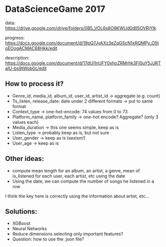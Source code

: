 # DataScienceGame 2017

data: https://drive.google.com/drive/folders/0B5_VOL6s8O6KWUd0dlI5OVRjYlk

progress: https://docs.google.com/document/d/19pQ7JyAXz3eZqGScN1xRQMPy_O5toEOogACMAC68Hkk/edit

description: https://docs.google.com/document/d/17dUl1nUFY0xhoZRMrhk3FI0uY5JJRTaIU-bs9tWob0c/edit


## How to process it?

* Genre_id, media_id, album_id, user_id, artist_id -> aggregate (e.g. count)
* Ts_listen, release_date: date under 2 different formats -> put to same format
* Context_type -> one-hot-encode: 74 values from 0 to 73
* Platform_name, platform_family -> one-hot encode? Aggregate? (only 3 values each)
* Media_duration -> this one seems simple, keep as is
* Listen_type -> probably keep as is, but not sure
* User_gender -> keep as is (sexism!)
* User_age -> keep as is

## Other ideas: 
* compute mean length for an album, an artist, a genre, mean of is_listened for each user, each artist, etc using the date 
* Using the date, we can compute the number of songs he listened in a row

I think the key here is correctly using the information about artist, etc…

## Solutions:
* XGBoost
* Neural Networks
* Reduce dimensions selecting only important features?
* Question: how to use the .json file?
